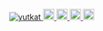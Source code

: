 <p align="left"> 
  <a href="https://github.com/genki28/genki28/">
    <img src="https://komarev.com/ghpvc/?username=genki28" alt="yutkat" />
  </a>
  <a href="http://twitter.com/genki28">
    <img height="20" src="https://img.shields.io/twitter/follow/genki28?label=Twitter&logo=twitter&style=flat" />
  </a>
  <a href="https://github.com/genki28">
    <img height="20" src="https://img.shields.io/github/followers/genki28?label=follow&logo=github&style=flat" />
  </a>
  <a href="http://qiita.com/maichale">
    <img height="20" src="https://qiita-badge.apiapi.app/s/maichale/posts.svg" />
  </a>
  <//qiita.com/maichale">
    <img height="20" src="https://qiita-badge.apiapi.app/s/maichale/contributions.svg" />
  </a>
</p>

